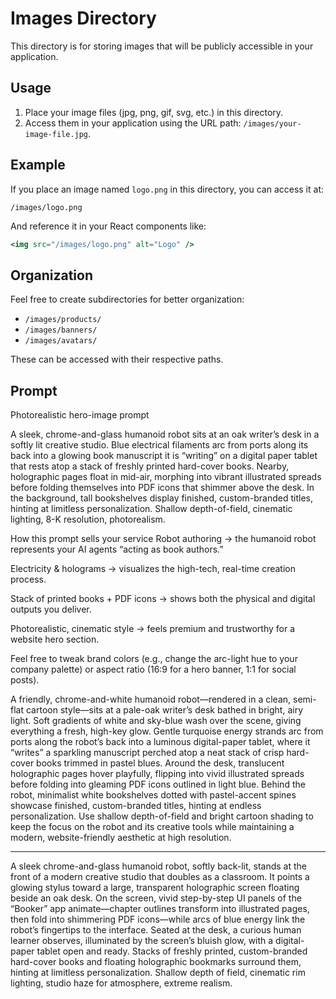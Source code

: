 # Images Directory

This directory is for storing images that will be publicly accessible in your application.

## Usage

1. Place your image files (jpg, png, gif, svg, etc.) in this directory.
2. Access them in your application using the URL path: `/images/your-image-file.jpg`.

## Example

If you place an image named `logo.png` in this directory, you can access it at:
```
/images/logo.png
```

And reference it in your React components like:
```jsx
<img src="/images/logo.png" alt="Logo" />
```

## Organization

Feel free to create subdirectories for better organization:
- `/images/products/`
- `/images/banners/`
- `/images/avatars/`

These can be accessed with their respective paths. 

## Prompt

Photorealistic hero-image prompt

A sleek, chrome-and-glass humanoid robot sits at an oak writer’s desk in a softly lit creative studio. Blue electrical filaments arc from ports along its back into a glowing book manuscript it is “writing” on a digital paper tablet that rests atop a stack of freshly printed hard-cover books. Nearby, holographic pages float in mid-air, morphing into vibrant illustrated spreads before folding themselves into PDF icons that shimmer above the desk. In the background, tall bookshelves display finished, custom-branded titles, hinting at limitless personalization. Shallow depth-of-field, cinematic lighting, 8-K resolution, photorealism.

How this prompt sells your service
Robot authoring → the humanoid robot represents your AI agents “acting as book authors.”

Electricity & holograms → visualizes the high-tech, real-time creation process.

Stack of printed books + PDF icons → shows both the physical and digital outputs you deliver.

Photorealistic, cinematic style → feels premium and trustworthy for a website hero section.

Feel free to tweak brand colors (e.g., change the arc-light hue to your company palette) or aspect ratio (16:9 for a hero banner, 1:1 for social posts).



A friendly, chrome-and-white humanoid robot—rendered in a clean, semi-flat cartoon style—sits at a pale-oak writer’s desk bathed in bright, airy light. Soft gradients of white and sky-blue wash over the scene, giving everything a fresh, high-key glow. Gentle turquoise energy strands arc from ports along the robot’s back into a luminous digital-paper tablet, where it “writes” a sparkling manuscript perched atop a neat stack of crisp hard-cover books trimmed in pastel blues. Around the desk, translucent holographic pages hover playfully, flipping into vivid illustrated spreads before folding into gleaming PDF icons outlined in light blue. Behind the robot, minimalist white bookshelves dotted with pastel-accent spines showcase finished, custom-branded titles, hinting at endless personalization. Use shallow depth-of-field and bright cartoon shading to keep the focus on the robot and its creative tools while maintaining a modern, website-friendly aesthetic at high resolution.

---




A sleek chrome-and-glass humanoid robot, softly back-lit, stands at the front of a modern creative studio that doubles as a classroom. It points a glowing stylus toward a large, transparent holographic screen floating beside an oak desk. On the screen, vivid step-by-step UI panels of the “Booker” app animate—chapter outlines transform into illustrated pages, then fold into shimmering PDF icons—while arcs of blue energy link the robot’s fingertips to the interface. Seated at the desk, a curious human learner observes, illuminated by the screen’s bluish glow, with a digital-paper tablet open and ready. Stacks of freshly printed, custom-branded hard-cover books and floating holographic bookmarks surround them, hinting at limitless personalization. Shallow depth of field, cinematic rim lighting, studio haze for atmosphere, extreme realism.